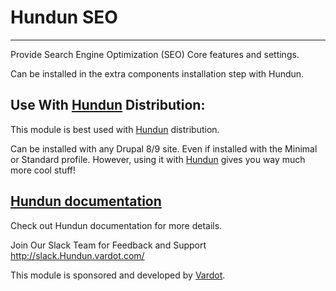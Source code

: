 # Hundun SEO
---

Provide Search Engine Optimization (SEO) Core features and settings.

Can be installed in the extra components installation step with Hundun.


## Use With [Hundun](https://www.drupal.org/project/Hundun) Distribution:
This module is best used with [Hundun](https://www.drupal.org/project/Hundun) distribution.

Can be installed with any Drupal 8/9 site.
 Even if installed with the Minimal or Standard profile.
However, using it with [Hundun](https://www.drupal.org/project/Hundun) gives you way much more cool stuff!

## [Hundun documentation](https://docs.Hundun.vardot.com/dev-docs/understanding-Hundun/core-components/Hundun-seo)
Check out Hundun documentation for more details.

Join Our Slack Team for Feedback and Support 
http://slack.Hundun.vardot.com/

This module is sponsored and developed by [Vardot](https://www.drupal.org/vardot).
